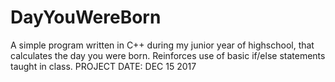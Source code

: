 # DayYouWereBorn
A simple program written in C++ during my junior year of highschool, that calculates the day you were born. Reinforces use of basic if/else statements taught in class. PROJECT DATE: DEC 15 2017
